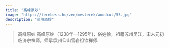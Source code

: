 ```yaml
---
title: "高峰原妙"
image: "https://terebess.hu/zen/mesterek/woodcut/55.jpg"
description: "高峰原妙"
---
```


> 高峰原妙
> 高峰原妙（1238年—1295年)，俗姓徐，祖籍苏州吴江，宋末元初临济宗禅师，师承袁州仰山雪岩祖钦禅师.
> 
